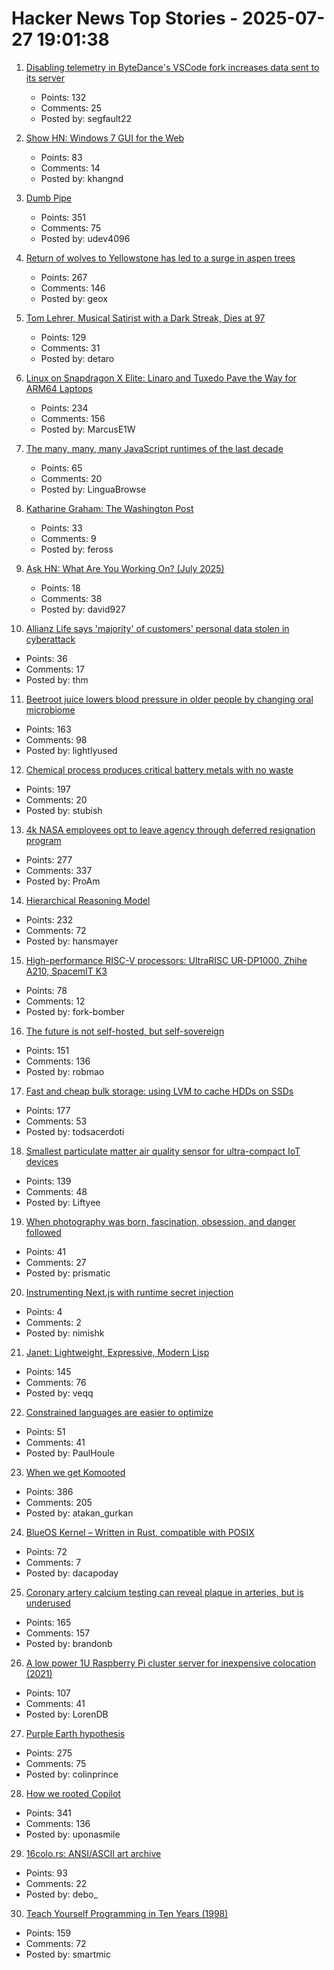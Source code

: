 # Hacker News Top Stories - 2025-07-27 19:01:38

1. [Disabling telemetry in ByteDance's VSCode fork increases data sent to its server](https://github.com/segmentationf4u1t/trae_telemetry_research)
   - Points: 132
   - Comments: 25
   - Posted by: segfault22

2. [Show HN: Windows 7 GUI for the Web](https://khang-nd.github.io/7.css/)
   - Points: 83
   - Comments: 14
   - Posted by: khangnd

3. [Dumb Pipe](https://www.dumbpipe.dev/)
   - Points: 351
   - Comments: 75
   - Posted by: udev4096

4. [Return of wolves to Yellowstone has led to a surge in aspen trees](https://www.livescience.com/animals/land-mammals/return-of-wolves-to-yellowstone-has-led-to-a-surge-in-aspen-trees-unseen-for-80-years)
   - Points: 267
   - Comments: 146
   - Posted by: geox

5. [Tom Lehrer, Musical Satirist with a Dark Streak, Dies at 97](https://www.nytimes.com/2025/07/27/arts/music/tom-lehrer-dead.html)
   - Points: 129
   - Comments: 31
   - Posted by: detaro

6. [Linux on Snapdragon X Elite: Linaro and Tuxedo Pave the Way for ARM64 Laptops](https://www.linaro.org/blog/linux-on-snapdragon-x-elite/)
   - Points: 234
   - Comments: 156
   - Posted by: MarcusE1W

7. [The many, many, many JavaScript runtimes of the last decade](https://buttondown.com/whatever_jamie/archive/the-many-many-many-javascript-runtimes-of-the-last-decade/)
   - Points: 65
   - Comments: 20
   - Posted by: LinguaBrowse

8. [Katharine Graham: The Washington Post](https://fs.blog/knowledge-project-podcast/outliers-katharine-graham/)
   - Points: 33
   - Comments: 9
   - Posted by: feross

9. [Ask HN: What Are You Working On? (July 2025)](undefined)
   - Points: 18
   - Comments: 38
   - Posted by: david927

10. [Allianz Life says 'majority' of customers' personal data stolen in cyberattack](https://techcrunch.com/2025/07/26/allianz-life-says-majority-of-customers-personal-data-stolen-in-cyberattack/)
   - Points: 36
   - Comments: 17
   - Posted by: thm

11. [Beetroot juice lowers blood pressure in older people by changing oral microbiome](https://news.exeter.ac.uk/faculty-of-health-and-life-sciences/beetroot-juice-lowers-blood-pressure-in-older-people-by-changing-oral-microbiome/)
   - Points: 163
   - Comments: 98
   - Posted by: lightlyused

12. [Chemical process produces critical battery metals with no waste](https://spectrum.ieee.org/nmc-battery-aspiring-materials)
   - Points: 197
   - Comments: 20
   - Posted by: stubish

13. [4k NASA employees opt to leave agency through deferred resignation program](https://www.kcrw.com/news/shows/npr/npr-story/nx-s1-5481304)
   - Points: 277
   - Comments: 337
   - Posted by: ProAm

14. [Hierarchical Reasoning Model](https://arxiv.org/abs/2506.21734)
   - Points: 232
   - Comments: 72
   - Posted by: hansmayer

15. [High-performance RISC-V processors: UltraRISC UR-DP1000, Zhihe A210, SpacemIT K3](https://www.cnx-software.com/2025/07/22/three-high-performance-risc-v-processors-to-watch-in-h2-2025-ultrarisc-ur-dp1000-zizhe-a210-and-spacemit-k3/)
   - Points: 78
   - Comments: 12
   - Posted by: fork-bomber

16. [The future is not self-hosted, but self-sovereign](https://www.robertmao.com/blog/en/the-future-is-not-self-hosted-but-self-sovereign)
   - Points: 151
   - Comments: 136
   - Posted by: robmao

17. [Fast and cheap bulk storage: using LVM to cache HDDs on SSDs](https://quantum5.ca/2025/05/11/fast-cheap-bulk-storage-using-lvm-to-cache-hdds-on-ssds/)
   - Points: 177
   - Comments: 53
   - Posted by: todsacerdoti

18. [Smallest particulate matter air quality sensor for ultra-compact IoT devices](https://www.bosch-sensortec.com/news/worlds-smallest-particulate-matter-sensor-bmv080.html)
   - Points: 139
   - Comments: 48
   - Posted by: Liftyee

19. [When photography was born, fascination, obsession, and danger followed](https://www.washingtonpost.com/books/2025/07/12/flashes-brilliance-history-early-photography-anika-burgess-review/)
   - Points: 41
   - Comments: 27
   - Posted by: prismatic

20. [Instrumenting Next.js with runtime secret injection](https://phase.dev/blog/instrumenting-nextjs-with-runtime-secret-injection/)
   - Points: 4
   - Comments: 2
   - Posted by: nimishk

21. [Janet: Lightweight, Expressive, Modern Lisp](https://janet-lang.org)
   - Points: 145
   - Comments: 76
   - Posted by: veqq

22. [Constrained languages are easier to optimize](https://jyn.dev/constrained-languages-are-easier-to-optimize/)
   - Points: 51
   - Comments: 41
   - Posted by: PaulHoule

23. [When we get Komooted](https://bikepacking.com/plog/when-we-get-komooted/)
   - Points: 386
   - Comments: 205
   - Posted by: atakan_gurkan

24. [BlueOS Kernel – Written in Rust, compatible with POSIX](https://github.com/vivoblueos/kernel)
   - Points: 72
   - Comments: 7
   - Posted by: dacapoday

25. [Coronary artery calcium testing can reveal plaque in arteries, but is underused](https://www.nytimes.com/2025/07/26/health/coronary-artery-calcium-heart.html)
   - Points: 165
   - Comments: 157
   - Posted by: brandonb

26. [A low power 1U Raspberry Pi cluster server for inexpensive colocation (2021)](https://github.com/pawl/raspberry-pi-1u-server)
   - Points: 107
   - Comments: 41
   - Posted by: LorenDB

27. [Purple Earth hypothesis](https://en.wikipedia.org/wiki/Purple_Earth_hypothesis)
   - Points: 275
   - Comments: 75
   - Posted by: colinprince

28. [How we rooted Copilot](https://research.eye.security/how-we-rooted-copilot/)
   - Points: 341
   - Comments: 136
   - Posted by: uponasmile

29. [16colo.rs: ANSI/ASCII art archive](https://16colo.rs/)
   - Points: 93
   - Comments: 22
   - Posted by: debo_

30. [Teach Yourself Programming in Ten Years (1998)](https://norvig.com/21-days.html)
   - Points: 159
   - Comments: 72
   - Posted by: smartmic

